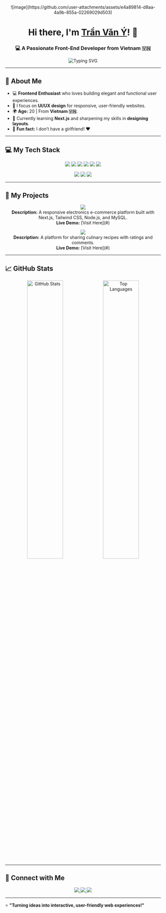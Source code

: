 <!-- Add a Header Banner -->
<p align="center">
 ![image](https://github.com/user-attachments/assets/e4a89814-d8aa-4a9b-855a-02269029d503)

</p>

<h1 align="center">Hi there, I'm <a href="#">Trần Văn Ý</a>! 👋</h1>
<h3 align="center">💻 A Passionate Front-End Developer from Vietnam 🇻🇳</h3>

<p align="center">
  <img src="https://readme-typing-svg.demolab.com?font=Fira+Code&size=22&duration=4000&pause=500&color=1b80fa&center=true&vCenter=true&width=435&lines=Building+beautiful+websites;Front-end+Developer+%7C+20+Years+Old;Learning+every+day+to+be+better!+%E2%9C%8C%EF%B8%8F" alt="Typing SVG" />
</p>

---

## 🌟 About Me
- 💻 **Frontend Enthusiast** who loves building elegant and functional user experiences.
- 🎨 I focus on **UI/UX design** for responsive, user-friendly websites.
- 🌍 **Age:** 20 | From **Vietnam 🇻🇳**.
- 🌱 Currently learning **Next.js** and sharpening my skills in **designing layouts**.
- 🌟 **Fun fact:** I don’t have a girlfriend! ❤️

---

## 💻 My Tech Stack
<p align="center">
  <!-- Frontend Icons -->
  <img src="https://img.shields.io/badge/HTML5-%23E34F26.svg?style=for-the-badge&logo=html5&logoColor=white" />
  <img src="https://img.shields.io/badge/CSS3-%231572B6.svg?style=for-the-badge&logo=css3&logoColor=white" />
  <img src="https://img.shields.io/badge/TailwindCSS-%2338B2AC.svg?style=for-the-badge&logo=tailwind-css&logoColor=white" />
  <img src="https://img.shields.io/badge/JavaScript-%23F7DF1E.svg?style=for-the-badge&logo=javascript&logoColor=black" />
  <img src="https://img.shields.io/badge/React-%2361DAFB.svg?style=for-the-badge&logo=react&logoColor=black" />
  <img src="https://img.shields.io/badge/Next.js-%23000000.svg?style=for-the-badge&logo=nextdotjs&logoColor=white" />
</p>

<p align="center">
  <!-- Backend Icons -->
  <img src="https://img.shields.io/badge/Node.js-%23339933.svg?style=for-the-badge&logo=nodedotjs&logoColor=white" />
  <img src="https://img.shields.io/badge/Express.js-%23404D59.svg?style=for-the-badge&logo=express&logoColor=white" />
  <img src="https://img.shields.io/badge/MySQL-%2300f.svg?style=for-the-badge&logo=mysql&logoColor=white" />
</p>

---

## 🚀 My Projects
<p align="center">
  <!-- Project 1 -->
  <a href="https://github.com/ylasao/Ecommerce">
    <img src="https://img.shields.io/static/v1?label=Project&message=E-Commerce+Website&color=ff5722&style=for-the-badge" />
  </a>
  <br>
  <b>Description:</b> A responsive electronics e-commerce platform built with Next.js, Tailwind CSS, Node.js, and MySQL.
  <br>
  <b>Live Demo:</b> [Visit Here](#)
</p>

<p align="center">
  <!-- Project 2 -->
  <a href="https://github.com/ylasao/blog-food-2024">
    <img src="https://img.shields.io/static/v1?label=Project&message=Recipe+Sharing+App&color=4caf50&style=for-the-badge" />
  </a>
  <br>
  <b>Description:</b> A platform for sharing culinary recipes with ratings and comments.
  <br>
  <b>Live Demo:</b> [Visit Here](#)
</p>

---

## 📈 GitHub Stats
<p align="center">
  <img src="https://github-readme-stats.vercel.app/api?username=ylasao&show_icons=true&theme=radical&count_private=true" alt="GitHub Stats" width="48%" />
  <img src="https://github-readme-stats.vercel.app/api/top-langs/?username=ylasao&layout=compact&theme=radical" alt="Top Languages" width="48%" />
</p>

---

## 🤝 Connect with Me
<p align="center">
  <a href="https://github.com/ylasao" target="_blank">
    <img src="https://img.shields.io/badge/GitHub-%2312100E.svg?style=for-the-badge&logo=github&logoColor=white" />
  </a>
  <a href="https://linkedin.com/in/ylasao" target="_blank">
    <img src="https://img.shields.io/badge/LinkedIn-%230077B5.svg?style=for-the-badge&logo=linkedin&logoColor=white" />
  </a>
  <a href="mailto:ylasao@example.com" target="_blank">
    <img src="https://img.shields.io/badge/Email-D14836.svg?style=for-the-badge&logo=gmail&logoColor=white" />
  </a>
</p>

---

⭐️ **"Turning ideas into interactive, user-friendly web experiences!"**
